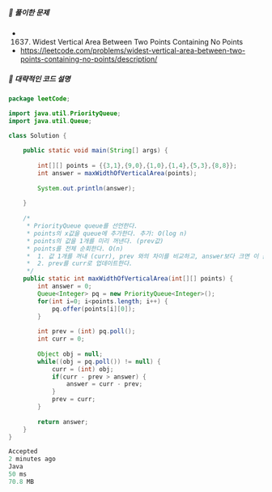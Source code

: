 ##### **📘 풀이한 문제**

- 1637. Widest Vertical Area Between Two Points Containing No Points
- https://leetcode.com/problems/widest-vertical-area-between-two-points-containing-no-points/description/

##### **📜 대략적인 코드 설명**
```java
package leetCode;

import java.util.PriorityQueue;
import java.util.Queue;

class Solution {
	
	public static void main(String[] args) {
		
		int[][] points = {{3,1},{9,0},{1,0},{1,4},{5,3},{8,8}};
		int answer = maxWidthOfVerticalArea(points);
		
		System.out.println(answer);
		
	}
	
	/*
	 * PriorityQueue queue를 선언한다.
	 * points의 x값을 queue에 추가한다. 추가: O(log n)
	 * points의 값을 1개를 미리 꺼낸다. (prev값)
	 * points를 전체 순회한다. O(n)
	 * 	1. 값 1개를 꺼내 (curr), prev 와의 차이를 비교하고, answer보다 크면 이 값으로 업데이트한다.
	 *  2. prev를 curr로 업데이트한다.
	 */
    public static int maxWidthOfVerticalArea(int[][] points) {
    	int answer = 0;
        Queue<Integer> pq = new PriorityQueue<Integer>();
        for(int i=0; i<points.length; i++) {
        	pq.offer(points[i][0]);
        }
        
        int prev = (int) pq.poll(); 
        int curr = 0;
       
        Object obj = null;
        while((obj = pq.poll()) != null) {
        	curr = (int) obj;
        	if(curr - prev > answer) {
        		answer = curr - prev;
        	}
        	prev = curr;
        }
        
        return answer;
    }
}

Accepted
2 minutes ago
Java
50 ms
70.8 MB

```